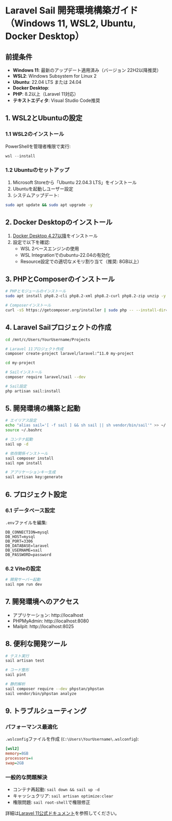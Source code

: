 

# Laravel Sail 開発環境構築ガイド （Windows 11, WSL2, Ubuntu, Docker Desktop）

## 前提条件
- **Windows 11**: 最新のアップデート適用済み（バージョン 22H2以降推奨）
- **WSL2**: Windows Subsystem for Linux 2
- **Ubuntu**: 22.04 LTS または 24.04
- **Docker Desktop**: 
- **PHP**: 8.2以上（Laravel 11対応）
- **テキストエディタ**: Visual Studio Code推奨

## 1. WSL2とUbuntuの設定
### 1.1 WSL2のインストール
PowerShellを管理者権限で実行:
```powershell
wsl --install
```

### 1.2 Ubuntuのセットアップ
1. Microsoft Storeから「Ubuntu 22.04.3 LTS」をインストール
2. Ubuntuを起動しユーザー設定
3. システムアップデート:
```bash
sudo apt update && sudo apt upgrade -y
```

## 2. Docker Desktopのインストール
1. [Docker Desktop 4.27以降](https://www.docker.com/products/docker-desktop/)をインストール
2. 設定で以下を確認:
   - WSL 2ベースエンジンの使用
   - WSL Integrationでのubuntu-22.04の有効化
   - Resource設定での適切なメモリ割り当て（推奨: 8GB以上）

## 3. PHPとComposerのインストール
```bash
# PHPとモジュールのインストール
sudo apt install php8.2-cli php8.2-xml php8.2-curl php8.2-zip unzip -y

# Composerインストール
curl -sS https://getcomposer.org/installer | sudo php -- --install-dir=/usr/local/bin --filename=composer
```

## 4. Laravel Sailプロジェクトの作成
```bash
cd /mnt/c/Users/YourUsername/Projects

# Laravel 11プロジェクト作成
composer create-project laravel/laravel:^11.0 my-project

cd my-project

# Sailインストール
composer require laravel/sail --dev

# Sail設定
php artisan sail:install
```

## 5. 開発環境の構築と起動
```bash
# エイリアス設定
echo "alias sail='[ -f sail ] && sh sail || sh vendor/bin/sail'" >> ~/.bashrc
source ~/.bashrc

# コンテナ起動
sail up -d

# 依存関係インストール
sail composer install
sail npm install

# アプリケーションキー生成
sail artisan key:generate
```

## 6. プロジェクト設定
### 6.1 データベース設定
`.env`ファイルを編集:
```env
DB_CONNECTION=mysql
DB_HOST=mysql
DB_PORT=3306
DB_DATABASE=laravel
DB_USERNAME=sail
DB_PASSWORD=password
```

### 6.2 Viteの設定
```bash
# 開発サーバー起動
sail npm run dev
```

## 7. 開発環境へのアクセス
- アプリケーション: http://localhost
- PHPMyAdmin: http://localhost:8080
- Mailpit: http://localhost:8025

## 8. 便利な開発ツール
```bash
# テスト実行
sail artisan test

# コード整形
sail pint

# 静的解析
sail composer require --dev phpstan/phpstan
sail vendor/bin/phpstan analyze
```

## 9. トラブルシューティング
### パフォーマンス最適化
`.wslconfig`ファイルを作成 (`C:\Users\YourUsername\.wslconfig`):
```ini
[wsl2]
memory=8GB
processors=4
swap=2GB
```

### 一般的な問題解決
- コンテナ再起動: `sail down && sail up -d`
- キャッシュクリア: `sail artisan optimize:clear`
- 権限問題: `sail root-shell`で権限修正

詳細は[Laravel 11公式ドキュメント](https://laravel.com/docs/11.x/installation)を参照してください。
